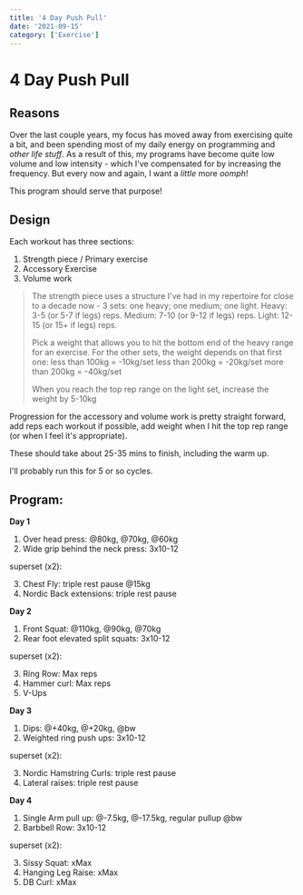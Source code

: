```yaml
---
title: '4 Day Push Pull'
date: '2021-09-15'
category: ['Exercise']
---
```


# 4 Day Push Pull

## Reasons

Over the last couple years, my focus has moved away from exercising quite a bit, and been spending most of my daily energy on programming and _other life stuff_. As a result of this, my programs have become quite low volume and low intensity - which I've compensated for by increasing the frequency. But every now and again, I want a _little_ more _oomph_!

This program should serve that purpose!

## Design

Each workout has three sections:

1. Strength piece / Primary exercise
2. Accessory Exercise
3. Volume work

> The strength piece uses a structure I've had in my repertoire for close to a decade now - 3 sets: one heavy; one medium; one light.
> Heavy: 3-5 (or 5-7 if legs) reps.
> Medium: 7-10 (or 9-12 if legs) reps.
> Light: 12-15 (or 15+ if legs) reps.
>
> Pick a weight that allows you to hit the bottom end of the heavy range for an exercise. For the other sets, the weight depends on that first one:
> less than 100kg = -10kg/set
> less than 200kg = -20kg/set
> more than 200kg = -40kg/set
>
> When you reach the top rep range on the light set, increase the weight by 5-10kg

Progression for the accessory and volume work is pretty straight forward, add reps each workout if possible, add weight when I hit the top rep range (or when I feel it's appropriate).

These should take about 25-35 mins to finish, including the warm up.

I'll probably run this for 5 or so cycles.

## Program:

**Day 1**

1. Over head press: @80kg, @70kg, @60kg
2. Wide grip behind the neck press: 3x10-12

superset (x2):

3. Chest Fly: triple rest pause @15kg
4. Nordic Back extensions: triple rest pause

**Day 2**

1. Front Squat: @110kg, @90kg, @70kg
2. Rear foot elevated split squats: 3x10-12

superset (x2):

3. Ring Row: Max reps
4. Hammer curl: Max reps
5. V-Ups

**Day 3**

1. Dips: @+40kg, @+20kg, @bw
2. Weighted ring push ups: 3x10-12

superset (x2):

3. Nordic Hamstring Curls: triple rest pause
4. Lateral raises: triple rest pause

**Day 4**

1. Single Arm pull up: @-7.5kg, @-17.5kg, regular pullup @bw
2. Barbbell Row: 3x10-12

superset (x2):

3. Sissy Squat: xMax
4. Hanging Leg Raise: xMax
5. DB Curl: xMax
